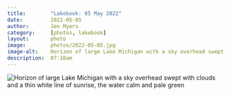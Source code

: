 ```yaml
---
title:        "Lakebook: 05 May 2022"
date:         2022-05-05
author:       Jen Myers
category:     [photos, lakebook]
layout:       photo
image:        photos/2022-05-05.jpg
image-alt:    Horizon of large Lake Michigan with a sky overhead swept with clouds and a thin white line of sunrise, the water calm and pale green
description:  07:10am
---
```


<div><img alt="Horizon of large Lake Michigan with a sky overhead swept with clouds and a thin white line of sunrise, the water calm and pale green" src="{{ site.baseurl }}/images/photos/2022-05-05.jpg" /></div>
